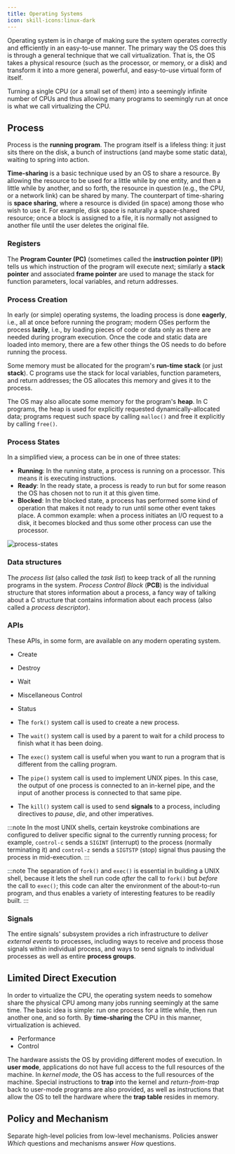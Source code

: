 ```yaml
---
title: Operating Systems
icon: skill-icons:linux-dark
---
```


Operating system is in charge of making sure the system operates correctly and efficiently in an easy-to-use manner.
The primary way the OS does this is through a general technique that we call virtualization.
That is, the OS takes a physical resource (such as the processor, or memory, or a disk) and transform
it into a more general, powerful, and easy-to-use virtual form of itself.

Turning a single CPU (or a small set of them) into a seemingly infinite number of CPUs and thus allowing
many programs to seemingly run at once is what we call virtualizing the CPU.

## Process

Process is the **running program**.
The program itself is a lifeless thing: it just sits there on the disk, a bunch of instructions
(and maybe some static data), waiting to spring into action.

**Time-sharing** is a basic technique used by an OS to share a resource.
By allowing the resource to be used for a little while by one entity, and
then a little while by another, and so forth, the resource in question (e.g., the
CPU, or a network link) can be shared by many.
The counterpart of time-sharing is **space sharing**, where a resource is divided (in space)
among those who wish to use it.
For example, disk space is naturally a space-shared resource; once a block is assigned to a file,
it is normally not assigned to another file until the user deletes the original file.

### Registers

The **Program Counter (PC)** (sometimes called the **instruction pointer (IP)**) tells us which instruction of the program
will execute next; similarly a **stack pointer** and associated **frame pointer** are used to manage the stack for function
parameters, local variables, and return addresses.

### Process Creation

In early (or simple) operating systems, the loading process is done **eagerly**, i.e., all at once before running the program; modern OSes perform
the process **lazily**, i.e., by loading pieces of code or data only as there are needed during program execution.
Once the code and static data are loaded into memory, there are a few other things the OS needs to do before running the process.

Some memory must be allocated for the program's **run-time stack** (or just **stack**). C programs use the stack for local variables,
function parameters, and return addresses; the OS allocates this memory and gives it to the process.

The OS may also allocate some memory for the program's **heap**. In C
programs, the heap is used for explicitly requested dynamically-allocated data;
programs request such space by calling `malloc()` and free it explicitly by calling `free()`.

### Process States

In a simplified view, a process can be in one of three states:

- **Running**: In the running state, a process is running on a processor. This means it is executing instructions.
- **Ready**: In the ready state, a process is ready to run but for some reason the OS has chosen not to run it at this given time.
- **Blocked**: In the blocked state, a process has performed some kind of operation that makes it not ready to run until some other
  event takes place. A common example: when a process initiates an I/O request to a disk, it becomes blocked and thus some other process
  can use the processor.

![process-states](process-states.png)

### Data structures

The _process list_ (also called the _task list_) to keep track of all the running programs in the system.
_Process Control Block_ (**PCB**) is the individual structure that stores information about a process,
a fancy way of talking about a C structure that contains information about each process
(also called a _process descriptor_).

### APIs

These APIs, in some form, are available on any modern operating system.

- Create
- Destroy
- Wait
- Miscellaneous Control
- Status

- The `fork()` system call is used to create a new process.
- The `wait()` system call is used by a parent to wait for a child process to finish what it has been doing.
- The `exec()` system call is useful when you want to run a program that is different from the calling program.
- The `pipe()` system call is used to implement UNIX pipes. In this case, the output of one process is connected to an
  in-kernel pipe, and the input of another process is connected to that same pipe.
- The `kill()` system call is used to send **signals** to a process, including directives to _pause_, _die_, and other
  imperatives.

:::note
In the most UNIX shells, certain keystroke combinations are configured to deliver specific signal to the currently
running process; for example, `control-c` sends a `SIGINT` (interrupt) to the process (normally terminating it) and
`control-z` sends a `SIGTSTP` (stop) signal thus pausing the process in mid-execution.
:::

:::note
The separation of `fork()` and `exec()` is essential in building a UNIX shell, because it lets the shell run code
_after_ the call to `fork()` but _before_ the call to `exec()`; this code can alter the environment of the about-to-run
program, and thus enables a variety of interesting features to be readily built.
:::

### Signals

The entire signals' subsystem provides a rich infrastructure to _deliver external events_ to processes, including ways
to receive and process those signals within individual process, and ways to send signals to individual processes
as well as entire **process groups**.

## Limited Direct Execution

In order to virtualize the CPU, the operating system needs to somehow
share the physical CPU among many jobs running seemingly at the same time.
The basic idea is simple: run one process for a little while, then
run another one, and so forth. By **time-sharing** the CPU in this manner,
virtualization is achieved.

- Performance
- Control

The hardware assists the OS by providing different modes of execution.
In **user mode**, applications do not have full access to the full resources of the machine.
In _kernel mode_, the OS has access to the full resources of the machine.
Special instructions to **trap** into the kernel and _return-from-trap_ back to user-mode programs
are also provided, as well as instructions that allow the OS to tell the hardware where the **trap table**
resides in memory.

## Policy and Mechanism

Separate high-level policies from low-level mechanisms.
Policies answer _Which_ questions and mechanisms answer _How_ questions.
